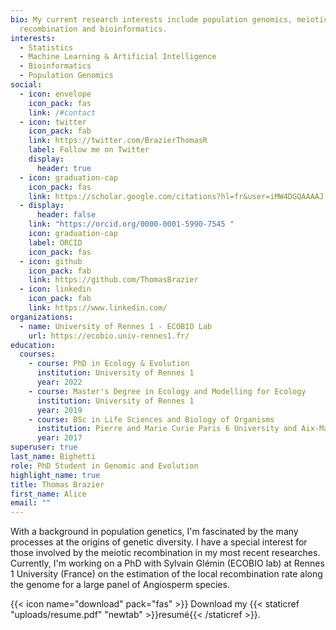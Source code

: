 ```yaml
---
bio: My current research interests include population genomics, meiotic
  recombination and bioinformatics.
interests:
  - Statistics
  - Machine Learning & Artificial Intelligence
  - Bioinformatics
  - Population Genomics
social:
  - icon: envelope
    icon_pack: fas
    link: /#contact
  - icon: twitter
    icon_pack: fab
    link: https://twitter.com/BrazierThomasR
    label: Follow me on Twitter
    display:
      header: true
  - icon: graduation-cap
    icon_pack: fas
    link: https://scholar.google.com/citations?hl=fr&user=iMW4DGQAAAAJ
  - display:
      header: false
    link: "https://orcid.org/0000-0001-5990-7545 "
    icon: graduation-cap
    label: ORCID
    icon_pack: fas
  - icon: github
    icon_pack: fab
    link: https://github.com/ThomasBrazier
  - icon: linkedin
    icon_pack: fab
    link: https://www.linkedin.com/
organizations:
  - name: University of Rennes 1 - ECOBIO Lab
    url: https://ecobio.univ-rennes1.fr/
education:
  courses:
    - course: PhD in Ecology & Evolution
      institution: University of Rennes 1
      year: 2022
    - course: Master's Degree in Ecology and Modelling for Ecology
      institution: University of Rennes 1
      year: 2019
    - course: BSc in Life Sciences and Biology of Organisms
      institution: Pierre and Marie Curie Paris 6 University and Aix-Marseille University
      year: 2017
superuser: true
last_name: Bighetti
role: PhD Student in Genomic and Evolution
highlight_name: true
title: Thomas Brazier
first_name: Alice
email: ""
---
```

With a background in population genetics, I'm fascinated by the many processes at the origins of genetic diversity. I have a special interest for those involved by the meiotic recombination in my most recent researches. Currently, I'm working on a PhD with Sylvain Glémin (ECOBIO lab) at Rennes 1 University (France) on the estimation of the local recombination rate along the genome for a large panel of Angiosperm species.

{{< icon name="download" pack="fas" >}} Download my {{< staticref "uploads/resume.pdf" "newtab" >}}resumé{{< /staticref >}}.